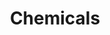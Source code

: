---
title: Chemicals
longTitle: 'Chemicals'
tags:
- gccommon
french:
- "[[Produit chimique]]"
narrowerTerm:
- "[[Biochemicals]]"
relatedTerm:
- "[[Fluorides]]"
- "[[Solvents]]"
usedFor:
- "[[Chemical compounds]]"
- "[[Chemical products]]"
- "[[Chemical substances]]"
---